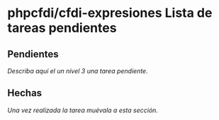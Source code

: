 # phpcfdi/cfdi-expresiones Lista de tareas pendientes

## Pendientes

*Describa aquí el un nivel 3 una tarea pendiente.*

## Hechas

*Una vez realizada la tarea muévala a esta sección.*
